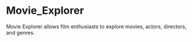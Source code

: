 # Movie_Explorer
Movie Explorer allows film enthusiasts to explore movies, actors, directors, and genres.

